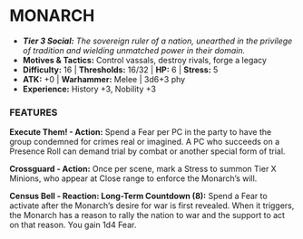 # MONARCH

- ***Tier 3 Social:*** *The sovereign ruler of a nation, unearthed in the privilege of tradition and wielding unmatched power in their domain.*
- **Motives & Tactics:** Control vassals, destroy rivals, forge a legacy
- **Difficulty:** 16 | **Thresholds:** 16/32 | **HP:** 6 | **Stress:** 5
- **ATK:** +0 | **Warhammer:** Melee | 3d6+3 phy
- **Experience:** History +3, Nobility +3

### FEATURES

**Execute Them! - Action:** Spend a Fear per PC in the party to have the group condemned for crimes real or imagined. A PC who succeeds on a Presence Roll can demand trial by combat or another special form of trial.

**Crossguard - Action:** Once per scene, mark a Stress to summon Tier X Minions, who appear at Close range to enforce the Monarch’s will.

**Census Bell - Reaction: Long-Term Countdown (8):** Spend a Fear to activate after the Monarch’s desire for war is first revealed. When it triggers, the Monarch has a reason to rally the nation to war and the support to act on that reason. You gain 1d4 Fear.
